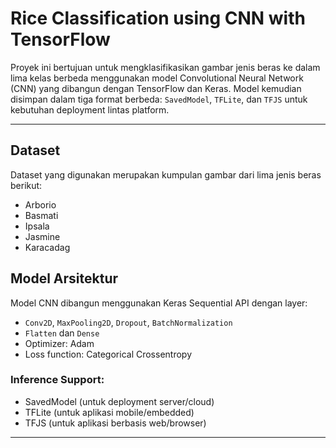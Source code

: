 # Rice Classification using CNN with TensorFlow

Proyek ini bertujuan untuk mengklasifikasikan gambar jenis beras ke dalam lima kelas berbeda menggunakan model Convolutional Neural Network (CNN) yang dibangun dengan TensorFlow dan Keras. Model kemudian disimpan dalam tiga format berbeda: `SavedModel`, `TFLite`, dan `TFJS` untuk kebutuhan deployment lintas platform.

---

## Dataset

Dataset yang digunakan merupakan kumpulan gambar dari lima jenis beras berikut:
- Arborio
- Basmati
- Ipsala
- Jasmine
- Karacadag

## Model Arsitektur

Model CNN dibangun menggunakan Keras Sequential API dengan layer:
- `Conv2D`, `MaxPooling2D`, `Dropout`, `BatchNormalization`
- `Flatten` dan `Dense`
- Optimizer: Adam
- Loss function: Categorical Crossentropy

### Inference Support:
- SavedModel (untuk deployment server/cloud)
- TFLite (untuk aplikasi mobile/embedded)
- TFJS (untuk aplikasi berbasis web/browser)

---